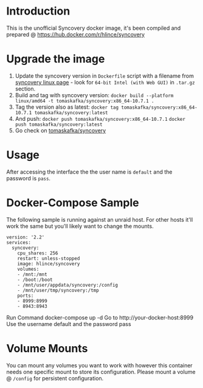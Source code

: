 # Introduction
This is the unofficial Syncovery docker image, it's been compiled and prepared @ https://hub.docker.com/r/hlince/syncovery

# Upgrade the image

1. Update the syncovery version in `Dockerfile` script with a filename from [syncovery linux page](https://www.syncovery.com/syncovery10linux/) - look for `64-bit Intel (with Web GUI)` in `.tar.gz` section.
2. Build and tag with syncovery version: `docker build --platform linux/amd64 -t tomaskafka/syncovery:x86_64-10.7.1 .`
3. Tag the version also as latest:
  `docker tag tomaskafka/syncovery:x86_64-10.7.1 tomaskafka/syncovery:latest`
4. And push:
  `docker push tomaskafka/syncovery:x86_64-10.7.1`
  `docker push tomaskafka/syncovery:latest`
5. Go check on [tomaskafka/syncovery](https://hub.docker.com/repository/docker/tomaskafka/syncovery)

# Usage
After accessing the interface the the user name is `default` and the password is `pass`.

# Docker-Compose Sample
The following sample is running against an unraid host. For other hosts it'll work the same but you'll likely want to change the mounts.

```
version: '2.2'
services:
  syncovery:
    cpu_shares: 256
    restart: unless-stopped
    image: hlince/syncovery
    volumes:
    - /mnt:/mnt
    - /boot:/boot
    - /mnt/user/appdata/syncovery:/config
    - /mnt/user/tmp/syncovery:/tmp
    ports:
    - 8999:8999
    - 8943:8943

```
Run Command docker-compose up -d
Go to http://your-docker-host:8999
Use the username default and the password pass

# Volume Mounts

You can mount any volumes you want to work with however this container needs one specific mount to store its configuration. Please mount a volume @ `/config` for persistent configuration. 
